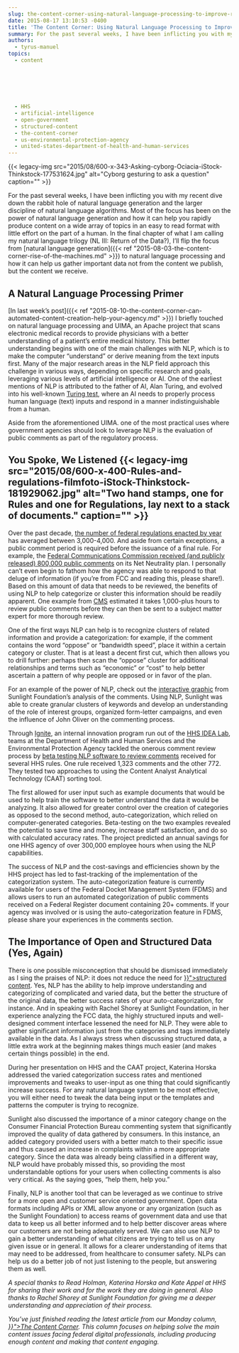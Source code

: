 ```yaml
---
slug: the-content-corner-using-natural-language-processing-to-improve-rulemaking
date: 2015-08-17 13:10:53 -0400
title: 'The Content Corner: Using Natural Language Processing to Improve Rulemaking'
summary: For the past several weeks, I have been inflicting you with my recent dive down the rabbit hole of natural language generation and the larger discipline of natural language algorithms. Most of the focus has been on the power of natural language generation and how it can help you rapidly produce content on a wide
authors:
  - tyrus-manuel
topics:
  - content
  
  
  
  
  
  
  - HHS
  - artificial-intelligence
  - open-government
  - structured-content
  - the-content-corner
  - us-environmental-protection-agency
  - united-states-department-of-health-and-human-services
---
```


{{< legacy-img src="2015/08/600-x-343-Asking-cyborg-Ociacia-iStock-Thinkstock-177531624.jpg" alt="Cyborg gesturing to ask a question" caption="" >}} 

For the past several weeks, I have been inflicting you with my recent dive down the rabbit hole of natural language generation and the larger discipline of natural language algorithms. Most of the focus has been on the power of natural language generation and how it can help you rapidly produce content on a wide array of topics in an easy to read format with little effort on the part of a human. In the final chapter of what I am calling my natural language trilogy (NL III: Return of the Data?), I’ll flip the focus from [natural language generation]({{< ref "2015-08-03-the-content-corner-rise-of-the-machines.md" >}}) to natural language processing and how it can help us gather important data not from the content we publish, but the content we receive.

## A Natural Language Processing Primer

[In last week’s post]({{< ref "2015-08-10-the-content-corner-can-automated-content-creation-help-your-agency.md" >}}) I briefly touched on natural language processing and UIMA, an Apache project that scans electronic medical records to provide physicians with a better understanding of a patient’s entire medical history. This better understanding begins with one of the main challenges with NLP, which is to make the computer “understand” or derive meaning from the text inputs first. Many of the major research areas in the NLP field approach this challenge in various ways, depending on specific research and goals, leveraging various levels of artificial intelligence or AI. One of the earliest mentions of NLP is attributed to the father of AI, Alan Turing, and evolved into his well-known [Turing test](https://en.wikipedia.org/wiki/Turing_test), where an AI needs to properly process human language (text) inputs and respond in a manner indistinguishable from a human.

Aside from the aforementioned UIMA. one of the most practical uses where government agencies should look to leverage NLP is the evaluation of public comments as part of the regulatory process.

## You Spoke, We Listened {{< legacy-img src="2015/08/600-x-400-Rules-and-regulations-filmfoto-iStock-Thinkstock-181929062.jpg" alt="Two hand stamps, one for Rules and one for Regulations, lay next to a stack of documents." caption="" >}} 

Over the past decade, [the number of federal regulations enacted by year](https://www.federalregister.gov/uploads/2015/05/OFR-STATISTICS-CHARTS-ALL1-1-1-2014.pdf) has averaged between 3,000-4,000. And aside from certain exceptions, a public comment period is required before the issuance of a final rule. For example, the [Federal Communications Commission  received (and publicly released) 800,000 public comments](https://sunlightfoundation.com/blog/2014/09/02/what-can-we-learn-from-800000-public-comments-on-the-fccs-net-neutrality-plan/) on its Net Neutrality plan. I personally can’t even begin to fathom how the agency was able to respond to that deluge of information (if you’re from FCC and reading this, please share!). Based on this amount of data that needs to be reviewed, the benefits of using NLP to help categorize or cluster this information should be readily apparent. One example from [CMS](https://www.google.com/url?sa=t&rct=j&q=&esrc=s&source=web&cd=1&cad=rja&uact=8&ved=0CB8QFjAAahUKEwjRp6z-lqHHAhXRMIgKHZBKAhs&url=https%3A%2F%2Fwww.cms.gov%2F&ei=g_7JVZHaAtHhoASQlYnYAQ&usg=AFQjCNGG_y0r9OT_pnZjOljF54Pu0-62lw&sig2=KLD1tceOXyaIjlx1FSSRjQ&bvm=bv.99804247,d.cGU) estimated it takes 1,000-plus hours to review public comments before they can then be sent to a subject matter expert for more thorough review.

One of the first ways NLP can help is to recognize clusters of related information and provide a categorization: for example, if the comment contains the word “oppose” or “bandwidth speed”, place it within a certain category or cluster. That is at least a decent first cut, which then allows you to drill further: perhaps then scan the “oppose” cluster for additional relationships and terms such as “economic” or “cost” to help better ascertain a pattern of why people are opposed or in favor of the plan.

For an example of the power of NLP, check out the [interactive graphic](https://s3.amazonaws.com/openinternet.widgets.sunlightfoundation.com/index.html#7_1-0-2-0-3-2-3-3) from Sunlight Foundation’s analysis of the comments. Using NLP, Sunlight was able to create granular clusters of keywords and develop an understanding of the role of interest groups, organized form-letter campaigns, and even the influence of John Oliver on the commenting process.

Through [Ignite](http://www.hhs.gov/idealab/what-we-do/hhs-ignite/), an internal innovation program run out of the [HHS IDEA Lab](http://www.hhs.gov/idealab/), teams at the Department of Health and Human Services </span>and the <span style="font-weight: 400">Environmental Protection Agency</span> tackled the onerous comment review process by <span style="font-weight: 400"><a href="http://www.hhs.gov/idealab/projects-item/increasing-efficiency-in-rule-making-with-natural-language-processing/">beta testing NLP software to review comments</a> received for several HHS rules. One rule received 1,323 comments and the other 772. They tested two approaches to using the Content Analyst Analytical Technology (CAAT) sorting tool.</p> 

<p>
  The first allowed for user input such as example documents that would be used to help train the software to better understand the data it would be analyzing. It also allowed for greater control over the creation of categories as opposed to the second method, auto-categorization, which relied on computer-generated categories. Beta-testing on the two examples revealed the potential to save time and money, increase staff satisfaction, and do so with calculated accuracy rates. The project predicted an annual savings for one HHS agency of over 300,000 employee hours when using the NLP capabilities.
</p>

<p>
  The success of NLP and the cost-savings and efficiencies shown by the HHS project has led to fast-tracking of the implementation of the categorization system. The auto-categorization feature is currently available for users of the Federal Docket Management System (FDMS) and allows users to run an automated categorization of public comments received on a Federal Register document containing 20+ comments. If your agency was involved or is using the auto-categorization feature in FDMS, please share your experiences in the comments section.
</p>

<h2>
  The Importance of Open and Structured Data (Yes, Again)
</h2>

<p>
  There is one possible misconception that should be dismissed immediately as I sing the praises of NLP: it does not reduce the need for <a href="{{< ref "2015-04-13-the-content-corner-structured-content-challenges-and-lessons-learned.md" >}}">structured content</a>. Yes, NLP has the ability to help improve understanding and categorizing of complicated and varied data, but the better the structure of the original data, the better success rates of your auto-categorization, for instance. And in speaking with Rachel Shorey at Sunlight Foundation, in her experience analyzing the FCC data, the highly structured inputs and well-designed comment interface lessened the need for NLP. They were able to gather significant information just from the categories and tags immediately available in the data. As I always stress when discussing structured data, a little extra work at the beginning makes things much easier (and makes certain things possible) in the end.
</p>

<p>
  During her presentation on HHS and the CAAT project, Katerina Horska addressed the varied categorization success rates and mentioned improvements and tweaks to user-input as one thing that could significantly increase success. For any natural language system to be most effective, you will either need to tweak the data being input or the templates and patterns the computer is trying to recognize.
</p>

<p>
  Sunlight also discussed the importance of a minor category change on the Consumer Financial Protection Bureau commenting system that significantly improved the quality of data gathered by consumers. In this instance, an added category provided users with a better match to their specific issue and thus caused an increase in complaints within a more appropriate category. Since the data was already being classified in a different way, NLP would have probably missed this, so providing the most understandable options for your users when collecting comments is also very critical. As the saying goes, “help them, help you.”
</p>

<p>
  Finally, NLP is another tool that can be leveraged as we continue to strive for a more open and customer service oriented government. Open data formats including APIs or XML allow anyone or any organization (such as the Sunlight Foundation) to access reams of government data and use that data to keep us all better informed and to help better discover areas where our customers are not being adequately served. We can also use NLP to gain a better understanding of what citizens are trying to tell us on any given issue or in general. It allows for a clearer understanding of items that may need to be addressed, from healthcare to consumer safety. NLPs can help us do a better job of not just listening to the people, but answering them as well.
</p>

<p>
  <em>A special thanks to Read Holman, Katerina Horska and Kate Appel at HHS for sharing their work and for the work they are doing in general. Also thanks to Rachel Shorey at Sunlight Foundation for giving me a deeper understanding and appreciation of their process.</em>
</p>

<p>
  <em>You’ve just finished reading the latest article from our Monday column, <a href="{{< ref "/topics/the-content-corner" >}}">The Content Corner</a>. This column focuses on helping solve the main content issues facing federal digital professionals, including producing enough content and making that content engaging.</em>
</p>